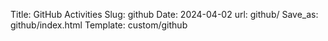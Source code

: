 Title: GitHub Activities
Slug: github
Date: 2024-04-02
url: github/
Save_as: github/index.html
Template: custom/github

